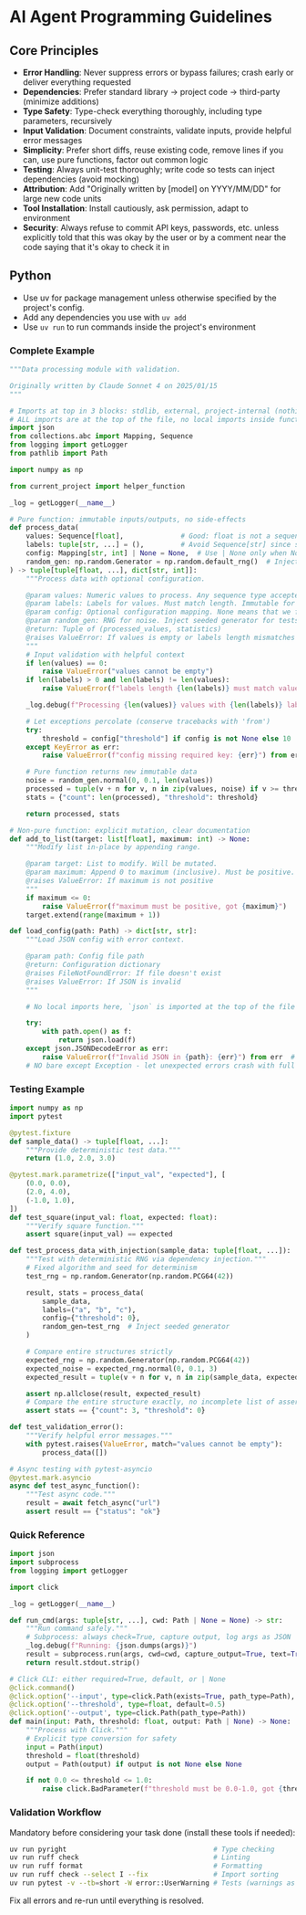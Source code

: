# AI Agent Programming Guidelines

## Core Principles

- **Error Handling**: Never suppress errors or bypass failures; crash early or deliver everything requested
- **Dependencies**: Prefer standard library → project code → third-party (minimize additions)
- **Type Safety**: Type-check everything thoroughly, including type parameters, recursively
- **Input Validation**: Document constraints, validate inputs, provide helpful error messages
- **Simplicity**: Prefer short diffs, reuse existing code, remove lines if you can, use pure functions, factor out common logic
- **Testing**: Always unit-test thoroughly; write code so tests can inject dependencies (avoid mocking)
- **Attribution**: Add "Originally written by [model] on YYYY/MM/DD" for large new code units
- **Tool Installation**: Install cautiously, ask permission, adapt to environment
- **Security**: Always refuse to commit API keys, passwords, etc. unless explicitly told that this was okay by the user or by a comment near the code saying that it's okay to check it in

## Python

- Use uv for package management unless otherwise specified by the project's config.
- Add any dependencies you use with `uv add`
- Use `uv run` to run commands inside the project's environment

### Complete Example

```python
"""Data processing module with validation.

Originally written by Claude Sonnet 4 on 2025/01/15
"""

# Imports at top in 3 blocks: stdlib, external, project-internal (nothing in-between so that import sorters work)
# ALL imports are at the top of the file, no local imports inside functions
import json
from collections.abc import Mapping, Sequence
from logging import getLogger
from pathlib import Path

import numpy as np

from current_project import helper_function

_log = getLogger(__name__)

# Pure function: immutable inputs/outputs, no side-effects
def process_data(
    values: Sequence[float],              # Good: float is not a sequence
    labels: tuple[str, ...] = (),         # Avoid Sequence[str] since str is a Sequence[str]; immutable default
    config: Mapping[str, int] | None = None,  # Use | None only when None has different meaning than empty
    random_gen: np.random.Generator = np.random.default_rng()  # Injection point for testing
) -> tuple[tuple[float, ...], dict[str, int]]:
    """Process data with optional configuration.

    @param values: Numeric values to process. Any sequence type accepted.
    @param labels: Labels for values. Must match length. Immutable for safety.
    @param config: Optional configuration mapping. None means that we fetch the defaults ourselves.
    @param random_gen: RNG for noise. Inject seeded generator for tests.
    @return: Tuple of (processed_values, statistics)
    @raises ValueError: If values is empty or labels length mismatches
    """
    # Input validation with helpful context
    if len(values) == 0:
        raise ValueError("values cannot be empty")
    if len(labels) > 0 and len(labels) != len(values):
        raise ValueError(f"labels length {len(labels)} must match values length {len(values)}")

    _log.debug(f"Processing {len(values)} values with {len(labels)} labels")

    # Let exceptions percolate (conserve tracebacks with 'from')
    try:
        threshold = config["threshold"] if config is not None else 10
    except KeyError as err:
        raise ValueError(f"config missing required key: {err}") from err

    # Pure function returns new immutable data
    noise = random_gen.normal(0, 0.1, len(values))
    processed = tuple(v + n for v, n in zip(values, noise) if v >= threshold)
    stats = {"count": len(processed), "threshold": threshold}

    return processed, stats

# Non-pure function: explicit mutation, clear documentation
def add_to_list(target: list[float], maximum: int) -> None:
    """Modify list in-place by appending range.

    @param target: List to modify. Will be mutated.
    @param maximum: Append 0 to maximum (inclusive). Must be positive.
    @raises ValueError: If maximum is not positive
    """
    if maximum <= 0:
        raise ValueError(f"maximum must be positive, got {maximum}")
    target.extend(range(maximum + 1))

def load_config(path: Path) -> dict[str, str]:
    """Load JSON config with error context.

    @param path: Config file path
    @return: Configuration dictionary
    @raises FileNotFoundError: If file doesn't exist
    @raises ValueError: If JSON is invalid
    """

    # No local imports here, `json` is imported at the top of the file

    try:
        with path.open() as f:
            return json.load(f)
    except json.JSONDecodeError as err:
        raise ValueError(f"Invalid JSON in {path}: {err}") from err  # Conserve traceback
    # NO bare except Exception - let unexpected errors crash with full trace
```

### Testing Example

```python
import numpy as np
import pytest

@pytest.fixture
def sample_data() -> tuple[float, ...]:
    """Provide deterministic test data."""
    return (1.0, 2.0, 3.0)

@pytest.mark.parametrize(["input_val", "expected"], [
    (0.0, 0.0),
    (2.0, 4.0),
    (-1.0, 1.0),
])
def test_square(input_val: float, expected: float):
    """Verify square function."""
    assert square(input_val) == expected

def test_process_data_with_injection(sample_data: tuple[float, ...]):
    """Test with deterministic RNG via dependency injection."""
    # Fixed algorithm and seed for determinism
    test_rng = np.random.Generator(np.random.PCG64(42))

    result, stats = process_data(
        sample_data,
        labels=("a", "b", "c"),
        config={"threshold": 0},
        random_gen=test_rng  # Inject seeded generator
    )

    # Compare entire structures strictly
    expected_rng = np.random.Generator(np.random.PCG64(42))
    expected_noise = expected_rng.normal(0, 0.1, 3)
    expected_result = tuple(v + n for v, n in zip(sample_data, expected_noise))

    assert np.allclose(result, expected_result)
    # Compare the entire structure exactly, no incomplete list of asserts for individual attributes
    assert stats == {"count": 3, "threshold": 0}

def test_validation_error():
    """Verify helpful error messages."""
    with pytest.raises(ValueError, match="values cannot be empty"):
        process_data([])

# Async testing with pytest-asyncio
@pytest.mark.asyncio
async def test_async_function():
    """Test async code."""
    result = await fetch_async("url")
    assert result == {"status": "ok"}
```

### Quick Reference

```python
import json
import subprocess
from logging import getLogger

import click

_log = getLogger(__name__)

def run_cmd(args: tuple[str, ...], cwd: Path | None = None) -> str:
    """Run command safely."""
    # Subprocess: always check=True, capture output, log args as JSON
    _log.debug(f"Running: {json.dumps(args)}")
    result = subprocess.run(args, cwd=cwd, capture_output=True, text=True, check=True)
    return result.stdout.strip()

# Click CLI: either required=True, default, or | None
@click.command()
@click.option('--input', type=click.Path(exists=True, path_type=Path), required=True)
@click.option('--threshold', type=float, default=0.5)
@click.option('--output', type=click.Path(path_type=Path))
def main(input: Path, threshold: float, output: Path | None) -> None:
    """Process with Click."""
    # Explicit type conversion for safety
    input = Path(input)
    threshold = float(threshold)
    output = Path(output) if output is not None else None

    if not 0.0 <= threshold <= 1.0:
        raise click.BadParameter(f"threshold must be 0.0-1.0, got {threshold}")
```

### Validation Workflow

Mandatory before considering your task done (install these tools if needed):

```bash
uv run pyright                                    # Type checking
uv run ruff check                                 # Linting
uv run ruff format                                # Formatting
uv run ruff check --select I --fix                # Import sorting
uv run pytest -v --tb=short -W error::UserWarning # Tests (warnings as errors)
```

Fix all errors and re-run until everything is resolved.

